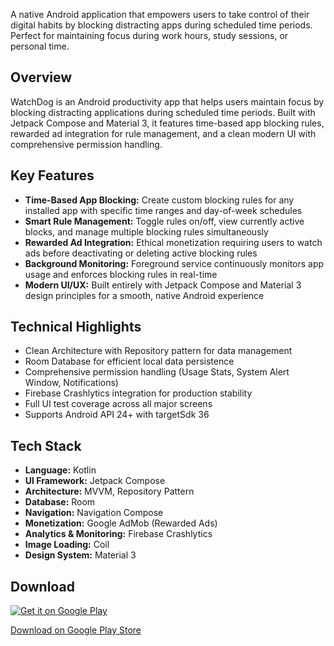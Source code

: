
A native Android application that empowers users to take control of their digital habits by blocking distracting apps during scheduled time periods. Perfect for maintaining focus during work hours, study sessions, or personal time.

## Overview

WatchDog is an Android productivity app that helps users maintain focus by blocking distracting applications during scheduled time periods. Built with Jetpack Compose and Material 3, it features time-based app blocking rules, rewarded ad integration for rule management, and a clean modern UI with comprehensive permission handling.

## Key Features

- **Time-Based App Blocking:** Create custom blocking rules for any installed app with specific time ranges and day-of-week schedules
- **Smart Rule Management:** Toggle rules on/off, view currently active blocks, and manage multiple blocking rules simultaneously
- **Rewarded Ad Integration:** Ethical monetization requiring users to watch ads before deactivating or deleting active blocking rules
- **Background Monitoring:** Foreground service continuously monitors app usage and enforces blocking rules in real-time
- **Modern UI/UX:** Built entirely with Jetpack Compose and Material 3 design principles for a smooth, native Android experience

## Technical Highlights

- Clean Architecture with Repository pattern for data management
- Room Database for efficient local data persistence
- Comprehensive permission handling (Usage Stats, System Alert Window, Notifications)
- Firebase Crashlytics integration for production stability
- Full UI test coverage across all major screens
- Supports Android API 24+ with targetSdk 36

## Tech Stack

- **Language:** Kotlin
- **UI Framework:** Jetpack Compose
- **Architecture:** MVVM, Repository Pattern
- **Database:** Room
- **Navigation:** Navigation Compose
- **Monetization:** Google AdMob (Rewarded Ads)
- **Analytics & Monitoring:** Firebase Crashlytics
- **Image Loading:** Coil
- **Design System:** Material 3

## Download

[![Get it on Google Play](https://play.google.com/intl/en_us/badges/static/images/badges/en_badge_web_generic.png)](https://play.google.com/store/apps/details?id=com.neilsayok.straynomore)

[Download on Google Play Store](https://play.google.com/store/apps/details?id=com.neilsayok.straynomore)


